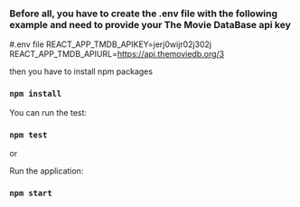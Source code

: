 ### Before all, you have to create the .env file with the following example and need to provide your The Movie DataBase api key
#.env file
REACT_APP_TMDB_APIKEY=jerj0wijr02j302j
REACT_APP_TMDB_APIURL=https://api.themoviedb.org/3

then you have to install npm packages
### `npm install`

You can run the test:
### `npm test`

or

Run the application:
### `npm start`


